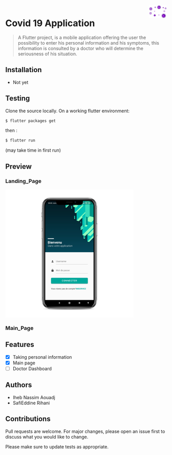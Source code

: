 <img src="assets/corona.png"  align="right" height="40" />

# Covid 19 Application 
> A Flutter project,
> is a mobile application offering the user the possibility to enter his personal information and his symptoms, this information is consulted by a doctor who will determine the seriousness of his situation.
## Installation

- Not yet

## Testing
Clone the source locally.
On a working flutter environment:
  
```sh
$ flutter packages get
```
then :
  
```sh
$ flutter run 
```
(may take time in first run)

## Preview
### Landing_Page 
<img src="assets/person.png"  align="center" height="400" />

### Main_Page

## Features

- [x] Taking personal information
- [x] Main page
- [ ] Doctor Dashboard

## Authors
- Iheb Nassim Aouadj
- SafiEddine Rihani

## Contributions

Pull requests are welcome. For major changes, please open an issue first to discuss what you would like to change.

Please make sure to update tests as appropriate.
